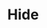 --- 
title: "Hide"
description:
price: "SOLD"
category: 
images: 
    - /assets/img/portfolio/hide.png
order: 590
---